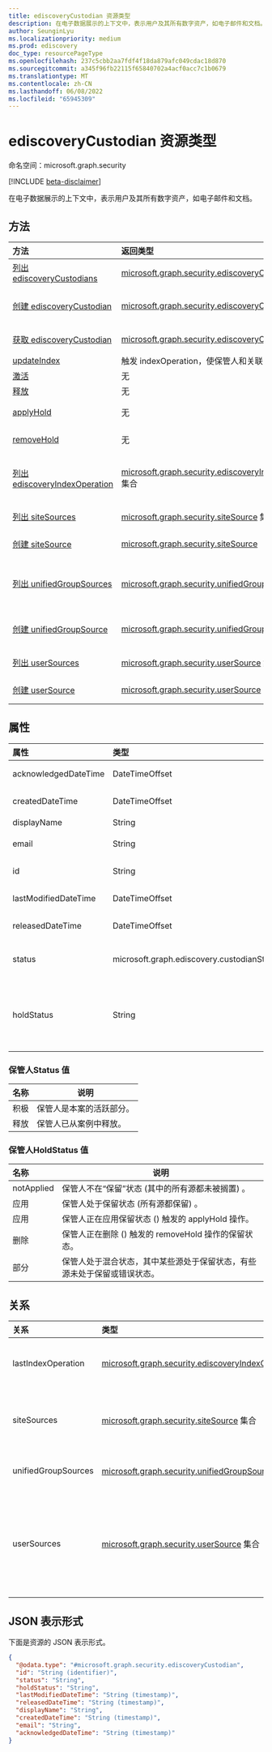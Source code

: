 ```yaml
---
title: ediscoveryCustodian 资源类型
description: 在电子数据展示的上下文中，表示用户及其所有数字资产，如电子邮件和文档。
author: SeunginLyu
ms.localizationpriority: medium
ms.prod: ediscovery
doc_type: resourcePageType
ms.openlocfilehash: 237c5cbb2aa7fdf4f18da879afc049cdac18d870
ms.sourcegitcommit: a345f96fb22115f65840702a4acf0acc7c1b0679
ms.translationtype: MT
ms.contentlocale: zh-CN
ms.lasthandoff: 06/08/2022
ms.locfileid: "65945309"
---
```

# <a name="ediscoverycustodian-resource-type"></a>ediscoveryCustodian 资源类型

命名空间：microsoft.graph.security

[!INCLUDE [beta-disclaimer](../../includes/beta-disclaimer.md)]

在电子数据展示的上下文中，表示用户及其所有数字资产，如电子邮件和文档。

## <a name="methods"></a>方法
|方法|返回类型|说明|
|:---|:---|:---|
|[列出 ediscoveryCustodians](../api/security-ediscoverycase-list-custodians.md)|[microsoft.graph.security.ediscoveryCustodian](../resources/security-ediscoverycustodian.md) 集合|获取 [ediscoveryCustodian](../resources/security-ediscoverycustodian.md) 对象及其属性的列表。|
|[创建 ediscoveryCustodian](../api/security-ediscoverycase-post-custodians.md)|[microsoft.graph.security.ediscoveryCustodian](../resources/security-ediscoverycustodian.md)|创建新的 [ediscoveryCustodian](../resources/security-ediscoverycustodian.md) 对象。|
|[获取 ediscoveryCustodian](../api/security-ediscoverycustodian-get.md)|[microsoft.graph.security.ediscoveryCustodian](../resources/security-ediscoverycustodian.md)|读取 [ediscoveryCustodian](../resources/security-ediscoverycustodian.md) 对象的属性和关系。|
|[updateIndex](../api/security-ediscoverycustodian-updateindex.md)|触发 indexOperation，使保管人和关联的源可搜索。|
|[激活](../api/security-ediscoverycustodian-activate.md)|无|从事例中重新激活保管人。|
|[释放](../api/security-ediscoverycustodian-release.md)|无|从案例中释放保管人。|
|[applyHold](../api/security-ediscoverycustodian-applyhold.md)|无|开始将保留应用到电子数据展示保管人的过程。|
|[removeHold](../api/security-ediscoverycustodian-removehold.md)|无|开始从电子数据展示保管人中删除保留的过程。|
|[列出 ediscoveryIndexOperation](../api/security-ediscoverycustodian-list-lastindexoperation.md)|[microsoft.graph.security.ediscoveryIndexOperation](../resources/security-ediscoveryindexoperation.md) 集合|从 lastIndexOperation 导航属性获取 ediscoveryIndexOperation 资源。|
|[列出 siteSources](../api/security-ediscoverycustodian-list-sitesources.md)|[microsoft.graph.security.siteSource](../resources/security-sitesource.md) 集合|从 siteSources 导航属性获取 siteSource 资源。|
|[创建 siteSource](../api/security-ediscoverycustodian-post-sitesources.md)|[microsoft.graph.security.siteSource](../resources/security-sitesource.md)|创建新的 siteSource 对象。|
|[列出 unifiedGroupSources](../api/security-ediscoverycustodian-list-unifiedgroupsources.md)|[microsoft.graph.security.unifiedGroupSource](../resources/security-unifiedgroupsource.md) 集合|从 unifiedGroupSources 导航属性获取 unifiedGroupSource 资源。|
|[创建 unifiedGroupSource](../api/security-ediscoverycustodian-post-unifiedgroupsources.md)|[microsoft.graph.security.unifiedGroupSource](../resources/security-unifiedgroupsource.md)|创建新的 unifiedGroupSource 对象。|
|[列出 userSources](../api/security-ediscoverycustodian-list-usersources.md)|[microsoft.graph.security.userSource](../resources/security-usersource.md) 集合|从 userSources 导航属性获取 userSource 资源。|
|[创建 userSource](../api/security-ediscoverycustodian-post-usersources.md)|[microsoft.graph.security.userSource](../resources/security-usersource.md)|创建新的 userSource 对象。|

## <a name="properties"></a>属性
|属性|类型|说明|
|:---|:---|:---|
|acknowledgedDateTime|DateTimeOffset|保管人确认保留通知的日期和时间。|
|createdDateTime|DateTimeOffset|将保管人添加到事例的日期和时间。|
|displayName|String|保管人显示名称。|
|email|String|保管人的电子邮件地址。|
|id|String|指定情况下的保管人 ID。 只读。|
|lastModifiedDateTime|DateTimeOffset|上次修改保管人对象的日期和时间|
|releasedDateTime|DateTimeOffset|保管人从案例中释放的日期和时间。|
|status|microsoft.graph.ediscovery.custodianStatus|保管人状态。 可取值为：`active`、`released`。|
|holdStatus|String|保管人保留状态。可能的值为： `notApplied`， `applied`， `applying`， `removing``partial`|

### <a name="custodianstatus-values"></a>保管人Status 值

|名称|说明|
|:----|-----------|
|积极|保管人是本案的活跃部分。 |
|释放|保管人已从案例中释放。|

### <a name="custodianholdstatus-values"></a>保管人HoldStatus 值

|名称|说明|
|:----|-----------|
|notApplied|保管人不在“保留”状态 (其中的所有源都未被搁置) 。|
|应用|保管人处于保留状态 (所有源都保留) 。|
|应用|保管人正在应用保留状态 () 触发的 applyHold 操作。|
|删除|保管人正在删除 () 触发的 removeHold 操作的保留状态。|
|部分|保管人处于混合状态，其中某些源处于保留状态，有些源未处于保留或错误状态。|

## <a name="relationships"></a>关系
|关系|类型|说明|
|:---|:---|:---|
|lastIndexOperation|[microsoft.graph.security.ediscoveryIndexOperation](../resources/security-ediscoveryindexoperation.md)|表示保管人的最新索引的操作实体。|
|siteSources|[microsoft.graph.security.siteSource](../resources/security-sitesource.md) 集合|与保管人关联的 SharePoint 网站的数据源实体。|
|unifiedGroupSources|[microsoft.graph.security.unifiedGroupSource](../resources/security-unifiedgroupsource.md) 集合|与保管人关联的组的数据源实体。|
|userSources|[microsoft.graph.security.userSource](../resources/security-usersource.md) 集合|保管人的数据源实体。 这是保管人的邮箱和 OneDrive for Business 网站的容器。|

## <a name="json-representation"></a>JSON 表示形式
下面是资源的 JSON 表示形式。
<!-- {
  "blockType": "resource",
  "keyProperty": "id",
  "@odata.type": "microsoft.graph.security.ediscoveryCustodian",
  "baseType": "microsoft.graph.security.dataSourceContainer",
  "openType": false
}
-->
``` json
{
  "@odata.type": "#microsoft.graph.security.ediscoveryCustodian",
  "id": "String (identifier)",
  "status": "String",
  "holdStatus": "String",
  "lastModifiedDateTime": "String (timestamp)",
  "releasedDateTime": "String (timestamp)",
  "displayName": "String",
  "createdDateTime": "String (timestamp)",
  "email": "String",
  "acknowledgedDateTime": "String (timestamp)"
}
```

